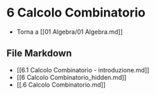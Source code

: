 # 6 Calcolo Combinatorio

- Torna a [[01 Algebra/01 Algebra.md]]

## File Markdown
- [[6.1 Calcolo Combinatorio - introduzione.md]]
- [[6 Calcolo Combinatorio_hidden.md]]
- [[.6 Calcolo Combinatorio.md]]
